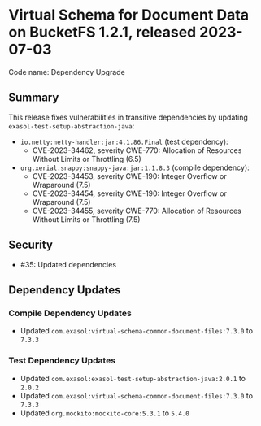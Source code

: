 # Virtual Schema for Document Data on BucketFS 1.2.1, released 2023-07-03

Code name: Dependency Upgrade

## Summary

This release fixes vulnerabilities in transitive dependencies by updating `exasol-test-setup-abstraction-java`:
* `io.netty:netty-handler:jar:4.1.86.Final` (test dependency):
    * CVE-2023-34462, severity CWE-770: Allocation of Resources Without Limits or Throttling (6.5)
* `org.xerial.snappy:snappy-java:jar:1.1.8.3` (compile dependency):
    * CVE-2023-34453, severity CWE-190: Integer Overflow or Wraparound (7.5)
    * CVE-2023-34454, severity CWE-190: Integer Overflow or Wraparound (7.5)
    * CVE-2023-34455, severity CWE-770: Allocation of Resources Without Limits or Throttling (7.5)

## Security

* #35: Updated dependencies

## Dependency Updates

### Compile Dependency Updates

* Updated `com.exasol:virtual-schema-common-document-files:7.3.0` to `7.3.3`

### Test Dependency Updates

* Updated `com.exasol:exasol-test-setup-abstraction-java:2.0.1` to `2.0.2`
* Updated `com.exasol:virtual-schema-common-document-files:7.3.0` to `7.3.3`
* Updated `org.mockito:mockito-core:5.3.1` to `5.4.0`
